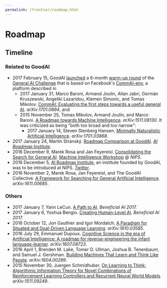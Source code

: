 ```yaml
---
permalink: /frontier/roadmap.html
---
```

# Roadmap

## Timeline

### Related to GoodAI

* 2017 February 15, GoodAI [launched](http://blog.marekrosa.org/2017/02/first-round-of-general-ai-challenge_15.html) a 6-month [warm-up round](https://www.general-ai-challenge.org/active-rounds) of the [General AI Challenge](https://www.general-ai-challenge.org/) that is based on Facebook's [CommAI-env](https://github.com/facebookresearch/CommAI-env), a platform described in
  * 2017 January 31, Marco Baroni, Armand Joulin, Allan Jabri, Germàn Kruszewski, Angeliki Lazaridou, Klemen Simonic, and Tomas Mikolov. [CommAI: Evaluating the first steps towards a useful general AI](https://arxiv.org/abs/1701.08954). *arXiv:1701.0894*, and
  * 2015 November 25, Tomas Mikolov, Armand Joulin, and Marco Baroni. [A Roadmap towards Machine Intelligence](https://arxiv.org/abs/1511.08130). *arXiv:1511.08130*. It was criticized as being "both too broad and too narrow":
    * 2017 January 14, Steven Stenberg Hansen. [Minimally Naturalistic Artificial Intelligence](https://arxiv.org/abs/1701.03868). *arXiv:1701.03868*.
* 2017 January 24, Martin Stránský. [Roadmap Comparison at GoodAI](https://medium.com/ai-roadmap-institute/roadmap-comparison-at-goodai-cfba094c645b). [*AI Roadmap Institute*](https://medium.com/ai-roadmap-institute).
* 2016 December 9, Marek Rosa and Jan Feyereisl. [Consolidating the Search for General AI](https://mainatnips.github.io/mainatnips.github.io/abstracts/rosa-feyereisl.pdf). [Machine Intelligence Workshop](https://mainatnips.github.io/) @ *NIPS*.
* 2016 December 5, [AI Roadmap Institute](https://www.roadmapinstitute.org/), an institute founded by GoodAI, was to be introduced at NIPS. [*Twitter*](https://twitter.com/AIroadmap/status/805790998207008770).
* 2016 November 2, Marek Rosa, Jan Feyereisl, and The GoodAI Collective. [A Framework for Searching for General Artificial Intelligence](https://arxiv.org/abs/1611.00685). *arXiv:1611.00685*.

### Others

* 2017 January 7, Yann LeCun. [A Path to AI](https://futureoflife.org/wp-content/uploads/2017/01/Yann-LeCun.pdf). *Beneficial AI 2017.*
* 2017 January 6, Yoshua Bengio. [Creating Human-Level AI](https://futureoflife.org/wp-content/uploads/2017/01/Yoshua-Bengio.pdf). *Beneficial AI 2017.*
* 2016 October 12, Jon Gauthier and Igor Mordatch. [A Paradigm for Situated and Goal-Driven Language Learning](https://arxiv.org/abs/1610.03585). *arXiv:1610.03585*.
* 2016 July 29, Emmanuel Dupoux. [Cognitive Science in the era of Artificial Intelligence: A roadmap for reverse-engineering the infant language-learner](https://arxiv.org/abs/1607.08723). *arXiv:1607.08723*.
* 2016 April 1, Brenden M. Lake, Tomer D. Ullman, Joshua B. Tenenbaum, and Samuel J. Gershman. [Building Machines That Learn and Think Like People](https://arxiv.org/abs/1604.00289). *arXiv:1604.00289*.
* 2015 November 30, Juergen Schmidhuber. [On Learning to Think: Algorithmic Information Theory for Novel Combinations of Reinforcement Learning Controllers and Recurrent Neural World Models](https://arxiv.org/abs/1511.09249). *arXiv:1511.09249*.
